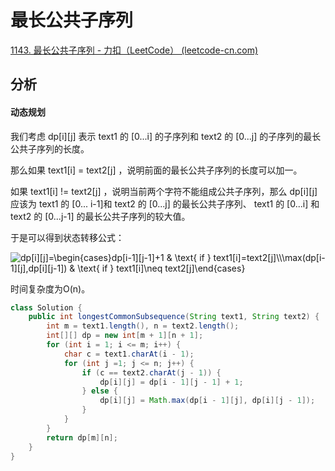 # 最长公共子序列

[1143. 最长公共子序列 - 力扣（LeetCode） (leetcode-cn.com)](https://leetcode-cn.com/problems/longest-common-subsequence/)

## 分析

#### 动态规划

我们考虑 dp\[i][j] 表示 text1 的 [0...i] 的子序列和 text2 的 [0...j] 的子序列的最长公共子序列的长度。

那么如果 text1[i] = text2[j] ，说明前面的最长公共子序列的长度可以加一。

如果 text1[i] != text2[j] ，说明当前两个字符不能组成公共子序列，那么 dp\[i][j] 应该为 text1 的 [0... i-1]和 text2 的 [0...j] 的最长公共子序列、 text1 的 [0...i] 和 text2 的 [0...j-1] 的最长公共子序列的较大值。

于是可以得到状态转移公式：

<img src="https://latex.codecogs.com/svg.image?dp[i][j]=\begin{cases}dp[i-1][j-1]&plus;1&space;&&space;\text{&space;if&space;}&space;text1[i]=text2[j]\\\max(dp[i-1][j],dp[i][j-1])&space;&&space;\text{&space;if&space;}&space;text1[i]\neq&space;text2[j]\end{cases}" title="dp[i][j]=\begin{cases}dp[i-1][j-1]+1 & \text{ if } text1[i]=text2[j]\\\max(dp[i-1][j],dp[i][j-1]) & \text{ if } text1[i]\neq text2[j]\end{cases}" />

时间复杂度为O(n)。

```java
class Solution {
    public int longestCommonSubsequence(String text1, String text2) {
        int m = text1.length(), n = text2.length();
        int[][] dp = new int[m + 1][n + 1];
        for (int i = 1; i <= m; i++) {
            char c = text1.charAt(i - 1);
            for (int j =1; j <= n; j++) {
                if (c == text2.charAt(j - 1)) {
                    dp[i][j] = dp[i - 1][j - 1] + 1;
                } else {
                    dp[i][j] = Math.max(dp[i - 1][j], dp[i][j - 1]);
                }
            }
        }
        return dp[m][n];
    }
}
```

